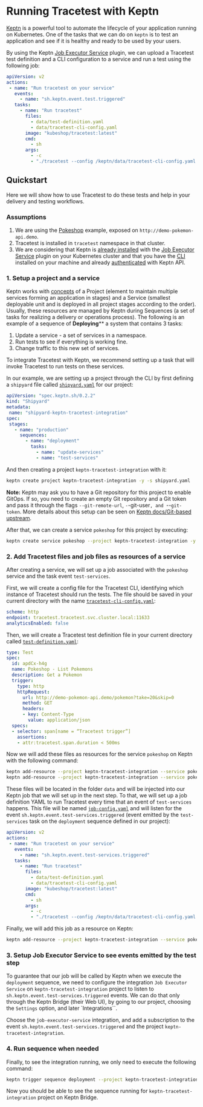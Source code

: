 # Running Tracetest with Keptn
 
[Keptn](https://keptn.sh/) is a powerful tool to automate the lifecycle of your application running on Kubernetes. One of the tasks that we can do on `keptn` is to test an application and see if it is healthy and ready to be used by your users.

By using the Keptn [Job Executor Service](https://github.com/keptn-contrib/job-executor-service) plugin, we can upload a Tracetest test definition and a CLI configuration to a service and run a test using the following job:

```yaml
apiVersion: v2
actions:
 - name: "Run tracetest on your service"
   events:
     - name: "sh.keptn.event.test.triggered"
   tasks:
     - name: "Run tracetest"
       files:
         - data/test-definition.yaml
         - data/tracetest-cli-config.yaml
       image: "kubeshop/tracetest:latest"
       cmd:
         - sh
       args:
         - -c
         - "./tracetest --config /keptn/data/tracetest-cli-config.yaml test run --definition /keptn/data/test-definition.yaml --wait-for-result"
```

## Quickstart

Here we will show how to use Tracetest to do these tests and help in your delivery and testing workflows. 

### Assumptions

1. We are using the [Pokeshop](https://docs.tracetest.io/pokeshop/) example, exposed on `http://demo-pokemon-api.demo`.
2. Tracetest is installed in `tracetest` namespace in that cluster.
3. We are considering that Keptn is [already installed](https://keptn.sh/docs/1.0.x/install/) with the [Job Executor Service](https://github.com/keptn-contrib/job-executor-service) plugin on your Kubernetes cluster and that you have the [CLI](https://keptn.sh/docs/1.0.x/install/cli-install/) installed on your machine and already [authenticated](https://keptn.sh/docs/1.0.x/install/authenticate-cli-bridge/) with Keptn API.
 
### 1. Setup a project and a service
 
Keptn works with [concepts](https://keptn.sh/docs/concepts/glossary/) of a Project (element to maintain multiple services forming an application in stages) and a Service (smallest deployable unit and is deployed in all project stages according to the order).
Usually, these resources are managed by Keptn during Sequences (a set of tasks for realizing a delivery or operations process). The following is an example of a sequence of **Deploying**** a system that contains 3 tasks:
1. Update a service - a set of services in a namespace.
2. Run tests to see if everything is working fine.
3. Change traffic to this new set of services.
 
To integrate Tracetest with Keptn, we recommend setting up a task that will invoke Tracetest to run tests on these services.
 
In our example, we are setting up a project through the CLI by first defining a `shipyard` file called [`shipyard.yaml`](./shipyard.yaml) for our project:
```yaml
apiVersion: "spec.keptn.sh/0.2.2"
kind: "Shipyard"
metadata:
 name: "shipyard-keptn-tracetest-integration"
spec:
 stages:
   - name: "production"
     sequences:
       - name: "deployment"
         tasks:
           - name: "update-services"
           - name: "test-services"
```
 
And then creating a project `keptn-tracetest-integration` with it:
```sh
keptn create project keptn-tracetest-integration -y -s shipyard.yaml
```
 
**Note:** Keptn may ask you to have a Git repository for this project to enable GitOps. If so, you need to create an empty Git repository and a Git token and pass it through the flags `--git-remote-url`, `-`-git-user`, and `--`git-token`. More details about this setup can be seen on [Keptn docs/Git-based upstream](https://keptn.sh/docs/1.0.x/manage/git_upstream).
 
After that, we can create a service `pokeshop` for this project by executing:
```sh
keptn create service pokeshop --project keptn-tracetest-integration -y
```
 
### 2. Add Tracetest files and job files as resources of a service
 
After creating a service, we will set up a job associated with the `pokeshop` service and the task event `test-services`.
 
First, we will create a config file for the Tracetest CLI, identifying which instance of Tracetest should run the tests. The file should be saved in your current directory with the name [`tracetest-cli-config.yaml`](./tracetest-cli-config.yaml):
```yaml
scheme: http
endpoint: tracetest.tracetest.svc.cluster.local:11633
analyticsEnabled: false
```
 
Then, we will create a Tracetest test definition file in your current directory called [`test-definition.yaml`](./test-definition.yaml):
```yaml
type: Test
spec:
  id: apdCx-h4g
  name: Pokeshop - List Pokemons
  description: Get a Pokemon
  trigger:
    type: http
    httpRequest:
      url: http://demo-pokemon-api.demo/pokemon?take=20&skip=0
      method: GET
      headers:
      - key: Content-Type
        value: application/json
  specs:
  - selector: span[name = “Tracetest trigger”]
    assertions:
    - attr:tracetest.span.duration < 500ms
```
 
Now we will add these files as resources for the service `pokeshop` on Keptn with the following command:
```sh
keptn add-resource --project keptn-tracetest-integration --service pokeshop --stage production --resource test-definition.yaml --resourceUri data/test-definition.yaml
keptn add-resource --project keptn-tracetest-integration --service pokeshop --stage production --resource tracetest-cli-config.yaml --resourceUri data/tracetest-cli-config.yaml
```
 
These files will be located in the folder `data` and will be injected into our Keptn job that we will set up in the next step. To that, we will set up a job definition YAML to run Tracetest every time that an event of `test-services` happens. This file will be named [`job-config.yaml`](./job-config.yaml) and will listen for the event `sh.keptn.event.test-services.triggered` (event emitted by the `test-services` task on the `deployment` sequence defined in our project):
```yaml
apiVersion: v2
actions:
 - name: "Run tracetest on your service"
   events:
     - name: "sh.keptn.event.test-services.triggered"
   tasks:
     - name: "Run tracetest"
       files:
         - data/test-definition.yaml
         - data/tracetest-cli-config.yaml
       image: "kubeshop/tracetest:latest"
       cmd:
         - sh
       args:
         - -c
         - "./tracetest --config /keptn/data/tracetest-cli-config.yaml test run --definition /keptn/data/test-definition.yaml --wait-for-result"
```
 
Finally, we will add this job as a resource on Keptn:
```sh
keptn add-resource --project keptn-tracetest-integration --service pokeshop --stage production --resource job-config.yaml --resourceUri job/config.yaml
```
 
### 3. Setup Job Executor Service to see events emitted by the test step
 
To guarantee that our job will be called by Keptn when we execute the `deployment` sequence, we need to configure the integration `Job Executor Service` on `keptn-tracetest-integration` project to listen to `sh.keptn.event.test-services.triggered` events. We can do that only through the Keptn Bridge (their Web UI), by going to our project, choosing the `Settings` option, and later `Integrations``.
 
Choose the `job-executor-service` integration, and add a subscription to the event `sh.keptn.event.test-services.triggered` and the project `keptn-tracetest-integration`.
 
### 4. Run sequence when needed
 
Finally, to see the integration running, we only need to execute the following command:
```sh
keptn trigger sequence deployment --project keptn-tracetest-integration --service pokeshop --stage production
```

Now you should be able to see the sequence running for `keptn-tracetest-integration` project on Keptn Bridge.
